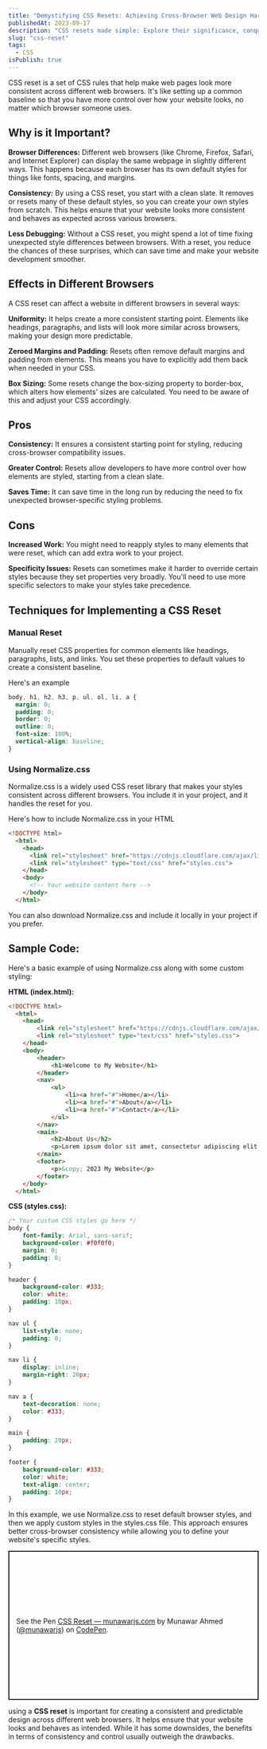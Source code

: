 ```yaml
---
title: "Demystifying CSS Resets: Achieving Cross-Browser Web Design Harmony and Streamlined Styling"
publishedAt: 2023-09-17
description: "CSS resets made simple: Explore their significance, conquer cross-browser challenges, assess the pros and cons, embrace expert techniques, and utilize code samples for streamlined web styling."
slug: "css-reset"
tags:
  - CSS
isPublish: true
---
```


CSS reset is a set of CSS rules that help make web pages look more consistent across different web browsers. It's like setting up a common baseline so that you have more control over how your website looks, no matter which browser someone uses.

## Why is it Important?

**Browser Differences:** Different web browsers (like Chrome, Firefox, Safari, and Internet Explorer) can display the same webpage in slightly different ways. This happens because each browser has its own default styles for things like fonts, spacing, and margins.

**Consistency:** By using a CSS reset, you start with a clean slate. It removes or resets many of these default styles, so you can create your own styles from scratch. This helps ensure that your website looks more consistent and behaves as expected across various browsers.

**Less Debugging:** Without a CSS reset, you might spend a lot of time fixing unexpected style differences between browsers. With a reset, you reduce the chances of these surprises, which can save time and make your website development smoother.

## Effects in Different Browsers

A CSS reset can affect a website in different browsers in several ways:

**Uniformity:** It helps create a more consistent starting point. Elements like headings, paragraphs, and lists will look more similar across browsers, making your design more predictable.

**Zeroed Margins and Padding:** Resets often remove default margins and padding from elements. This means you have to explicitly add them back when needed in your CSS.

**Box Sizing:** Some resets change the box-sizing property to border-box, which alters how elements' sizes are calculated. You need to be aware of this and adjust your CSS accordingly.

## Pros

**Consistency:** It ensures a consistent starting point for styling, reducing cross-browser compatibility issues.

**Greater Control:** Resets allow developers to have more control over how elements are styled, starting from a clean slate.

**Saves Time:** It can save time in the long run by reducing the need to fix unexpected browser-specific styling problems.

## Cons

**Increased Work:** You might need to reapply styles to many elements that were reset, which can add extra work to your project.

**Specificity Issues:** Resets can sometimes make it harder to override certain styles because they set properties very broadly. You'll need to use more specific selectors to make your styles take precedence.

## Techniques for Implementing a CSS Reset

### Manual Reset

Manually reset CSS properties for common elements like headings, paragraphs, lists, and links. You set these properties to default values to create a consistent baseline. 

Here's an example

```css
body, h1, h2, h3, p, ul, ol, li, a {
  margin: 0;
  padding: 0;
  border: 0;
  outline: 0;
  font-size: 100%;
  vertical-align: baseline;
}
```

### Using Normalize.css

Normalize.css is a widely used CSS reset library that makes your styles consistent across different browsers. You include it in your project, and it handles the reset for you. 

Here's how to include Normalize.css in your HTML

```html
<!DOCTYPE html>
  <html>
    <head>
      <link rel="stylesheet" href="https://cdnjs.cloudflare.com/ajax/libs/normalize/8.0.1/normalize.min.css">
      <link rel="stylesheet" type="text/css" href="styles.css">
    </head>
    <body>
      <!-- Your website content here -->
    </body>
  </html>
```

You can also download Normalize.css and include it locally in your project if you prefer.

## Sample Code:
Here's a basic example of using Normalize.css along with some custom styling:

**HTML (index.html):**
```html
<!DOCTYPE html>
  <html>
    <head>
        <link rel="stylesheet" href="https://cdnjs.cloudflare.com/ajax/libs/normalize/8.0.1/normalize.min.css">
        <link rel="stylesheet" type="text/css" href="styles.css">
    </head>
    <body>
        <header>
            <h1>Welcome to My Website</h1>
        </header>
        <nav>
            <ul>
                <li><a href="#">Home</a></li>
                <li><a href="#">About</a></li>
                <li><a href="#">Contact</a></li>
            </ul>
        </nav>
        <main>
            <h2>About Us</h2>
            <p>Lorem ipsum dolor sit amet, consectetur adipiscing elit...</p>
        </main>
        <footer>
            <p>&copy; 2023 My Website</p>
        </footer>
    </body>
  </html>
```

**CSS (styles.css):**
```css
/* Your custom CSS styles go here */
body {
    font-family: Arial, sans-serif;
    background-color: #f0f0f0;
    margin: 0;
    padding: 0;
}

header {
    background-color: #333;
    color: white;
    padding: 10px;
}

nav ul {
    list-style: none;
    padding: 0;
}

nav li {
    display: inline;
    margin-right: 20px;
}

nav a {
    text-decoration: none;
    color: #333;
}

main {
    padding: 20px;
}

footer {
    background-color: #333;
    color: white;
    text-align: center;
    padding: 10px;
}
```

In this example, we use Normalize.css to reset default browser styles, and then we apply custom styles in the styles.css file. This approach ensures better cross-browser consistency while allowing you to define your website's specific styles.

<p class="codepen" data-height="300" data-theme-id="dark" data-default-tab="result" data-slug-hash="qBLPOYW" data-preview="true" data-editable="true" data-user="munawarjs" style="height: 300px; box-sizing: border-box; display: flex; align-items: center; justify-content: center; border: 2px solid; margin: 1em 0; padding: 1em;">
  <span>See the Pen <a href="https://codepen.io/munawarjs/pen/qBLPOYW">
  CSS Reset — munawarjs.com</a> by Munawar Ahmed (<a href="https://codepen.io/munawarjs">@munawarjs</a>)
  on <a href="https://codepen.io">CodePen</a>.</span>
</p>
<script async src="https://cpwebassets.codepen.io/assets/embed/ei.js"></script>

using a **CSS reset** is important for creating a consistent and predictable design across different web browsers. It helps ensure that your website looks and behaves as intended. While it has some downsides, the benefits in terms of consistency and control usually outweigh the drawbacks.
